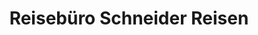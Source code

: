 ---
title: "Reisebüro Schneider Reisen"
url: /bad-ems/reisebuero-schneider-reisen/
shop: Reisebüro
---